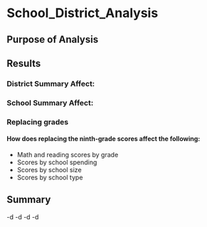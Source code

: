 # School_District_Analysis
## Purpose of Analysis
## Results
### District Summary Affect:
### School Summary Affect:
### Replacing grades
#### How does replacing the ninth-grade scores affect the following:
- Math and reading scores by grade
- Scores by school spending
- Scores by school size
- Scores by school type
## Summary
-d
-d 
-d
-d
